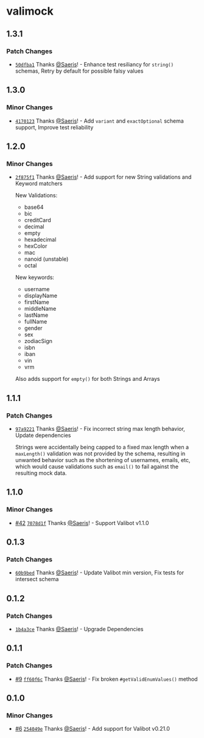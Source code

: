 # valimock

## 1.3.1

### Patch Changes

- [`50dfba1`](https://github.com/Saeris/valimock/commit/50dfba1d09270aeb7e1060096d687a184fdfb5a6) Thanks [@Saeris](https://github.com/Saeris)! - Enhance test resiliancy for `string()` schemas, Retry by default for possible falsy values

## 1.3.0

### Minor Changes

- [`4170123`](https://github.com/Saeris/valimock/commit/41701235c63bbd3b4c341efceb1f4e8edecab9f4) Thanks [@Saeris](https://github.com/Saeris)! - Add `variant` and `exactOptional` schema support, Improve test reliability

## 1.2.0

### Minor Changes

- [`2f875f1`](https://github.com/Saeris/valimock/commit/2f875f12e96fd4694063bf16cbd97ae6d0d58809) Thanks [@Saeris](https://github.com/Saeris)! - Add support for new String validations and Keyword matchers

  New Validations:

  - base64
  - bic
  - creditCard
  - decimal
  - empty
  - hexadecimal
  - hexColor
  - mac
  - nanoid (unstable)
  - octal

  New keywords:

  - username
  - displayName
  - firstName
  - middleName
  - lastName
  - fullName
  - gender
  - sex
  - zodiacSign
  - isbn
  - iban
  - vin
  - vrm

  Also adds support for `empty()` for both Strings and Arrays

## 1.1.1

### Patch Changes

- [`97a9221`](https://github.com/Saeris/valimock/commit/97a9221bc8efd8a3306d830c130e7f19d08171c7) Thanks [@Saeris](https://github.com/Saeris)! - Fix incorrect string max length behavior, Update dependencies

  Strings were accidentally being capped to a fixed max length when a `maxLength()` validation was not provided by the schema, resulting in unwanted behavior such as the shortening of usernames, emails, etc, which would cause validations such as `email()` to fail against the resulting mock data.

## 1.1.0

### Minor Changes

- [#42](https://github.com/Saeris/valimock/pull/42) [`7078d1f`](https://github.com/Saeris/valimock/commit/7078d1f752c11578bbf5dbe13a81aa1551eb5cfb) Thanks [@Saeris](https://github.com/Saeris)! - Support Valibot v1.1.0

## 0.1.3

### Patch Changes

- [`60b9bed`](https://github.com/Saeris/valimock/commit/60b9bedc477dd2356a4f1439e3aa97fa042c94d3) Thanks [@Saeris](https://github.com/Saeris)! - Update Valibot min version, Fix tests for intersect schema

## 0.1.2

### Patch Changes

- [`1b4a3ce`](https://github.com/Saeris/valimock/commit/1b4a3ce8ecc796d5a2a4fd1a6d8b212efbdde4f0) Thanks [@Saeris](https://github.com/Saeris)! - Upgrade Dependencies

## 0.1.1

### Patch Changes

- [#9](https://github.com/Saeris/valimock/pull/9) [`ff60f6c`](https://github.com/Saeris/valimock/commit/ff60f6ca8a3185db426e928464bff8cb8c74e94e) Thanks [@Saeris](https://github.com/Saeris)! - Fix broken `#getValidEnumValues()` method

## 0.1.0

### Minor Changes

- [#6](https://github.com/Saeris/valimock/pull/6) [`254049e`](https://github.com/Saeris/valimock/commit/254049e0cc85045a74388bbce60353e06ca2dc0c) Thanks [@Saeris](https://github.com/Saeris)! - Add support for Valibot v0.21.0
